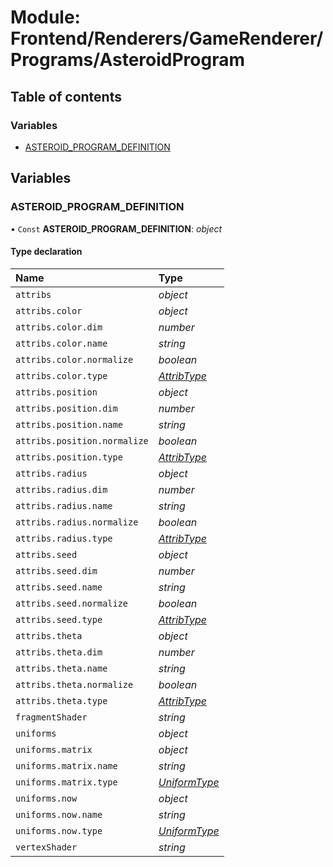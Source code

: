 # Module: Frontend/Renderers/GameRenderer/Programs/AsteroidProgram

## Table of contents

### Variables

- [ASTEROID_PROGRAM_DEFINITION](frontend_renderers_gamerenderer_programs_asteroidprogram.md#asteroid_program_definition)

## Variables

### ASTEROID_PROGRAM_DEFINITION

• `Const` **ASTEROID_PROGRAM_DEFINITION**: _object_

#### Type declaration

| Name                         | Type                                                                                 |
| :--------------------------- | :----------------------------------------------------------------------------------- |
| `attribs`                    | _object_                                                                             |
| `attribs.color`              | _object_                                                                             |
| `attribs.color.dim`          | _number_                                                                             |
| `attribs.color.name`         | _string_                                                                             |
| `attribs.color.normalize`    | _boolean_                                                                            |
| `attribs.color.type`         | [_AttribType_](../enums/frontend_renderers_gamerenderer_enginetypes.attribtype.md)   |
| `attribs.position`           | _object_                                                                             |
| `attribs.position.dim`       | _number_                                                                             |
| `attribs.position.name`      | _string_                                                                             |
| `attribs.position.normalize` | _boolean_                                                                            |
| `attribs.position.type`      | [_AttribType_](../enums/frontend_renderers_gamerenderer_enginetypes.attribtype.md)   |
| `attribs.radius`             | _object_                                                                             |
| `attribs.radius.dim`         | _number_                                                                             |
| `attribs.radius.name`        | _string_                                                                             |
| `attribs.radius.normalize`   | _boolean_                                                                            |
| `attribs.radius.type`        | [_AttribType_](../enums/frontend_renderers_gamerenderer_enginetypes.attribtype.md)   |
| `attribs.seed`               | _object_                                                                             |
| `attribs.seed.dim`           | _number_                                                                             |
| `attribs.seed.name`          | _string_                                                                             |
| `attribs.seed.normalize`     | _boolean_                                                                            |
| `attribs.seed.type`          | [_AttribType_](../enums/frontend_renderers_gamerenderer_enginetypes.attribtype.md)   |
| `attribs.theta`              | _object_                                                                             |
| `attribs.theta.dim`          | _number_                                                                             |
| `attribs.theta.name`         | _string_                                                                             |
| `attribs.theta.normalize`    | _boolean_                                                                            |
| `attribs.theta.type`         | [_AttribType_](../enums/frontend_renderers_gamerenderer_enginetypes.attribtype.md)   |
| `fragmentShader`             | _string_                                                                             |
| `uniforms`                   | _object_                                                                             |
| `uniforms.matrix`            | _object_                                                                             |
| `uniforms.matrix.name`       | _string_                                                                             |
| `uniforms.matrix.type`       | [_UniformType_](../enums/frontend_renderers_gamerenderer_enginetypes.uniformtype.md) |
| `uniforms.now`               | _object_                                                                             |
| `uniforms.now.name`          | _string_                                                                             |
| `uniforms.now.type`          | [_UniformType_](../enums/frontend_renderers_gamerenderer_enginetypes.uniformtype.md) |
| `vertexShader`               | _string_                                                                             |
